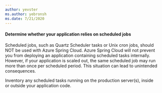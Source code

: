 ```yaml
---
author: yevster
ms.author: yebronsh
ms.date: 7/21/2020
---
```


#### Determine whether your application relies on scheduled jobs

Scheduled jobs, such as Quartz Scheduler tasks or Unix cron jobs, should NOT be used with Azure Spring Cloud. Azure Spring Cloud will not prevent you from deploying an application containing scheduled tasks internally. However, if your application is scaled out, the same scheduled job may run more than once per scheduled period. This situation can lead to unintended consequences.

Inventory any scheduled tasks running on the production server(s), inside or outside your application code.
